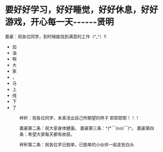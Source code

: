 
<h1>要好好学习，好好睡觉，好好休息，好好游戏，开心每一天------贤明</h1>
嘉豪：祝各位同学，到时候能找到满意的工作（^_^）!!
<ul>
<li>加</li>
<li>油</li>
<li>啊</li>
<li>大</li>
<li>家</li>
<li>，</li>
<li>马</li>
<li>上</li>
<li>线</li>
<li>下</li>
<li>了</li>
<ul>




梓轩：祝各位同学，未来活出自己所期望的样子 耶耶耶耶！！！

嘉豪第二条：祝大家身体健康。
嘉豪第三条：^(*￣(oo)￣)^。
嘉豪第四条：希望大家每天都有收获。

梓轩第二条：祝各位早日脱单，已脱单的小伙伴一起走到白头